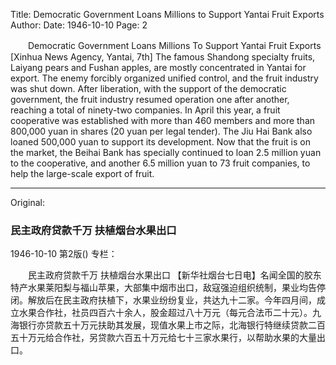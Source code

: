 Title: Democratic Government Loans Millions to Support Yantai Fruit Exports
Author:
Date: 1946-10-10
Page: 2

　　Democratic Government Loans Millions
    To Support Yantai Fruit Exports
    [Xinhua News Agency, Yantai, 7th] The famous Shandong specialty fruits, Laiyang pears and Fushan apples, are mostly concentrated in Yantai for export. The enemy forcibly organized unified control, and the fruit industry was shut down. After liberation, with the support of the democratic government, the fruit industry resumed operation one after another, reaching a total of ninety-two companies. In April this year, a fruit cooperative was established with more than 460 members and more than 800,000 yuan in shares (20 yuan per legal tender). The Jiu Hai Bank also loaned 500,000 yuan to support its development. Now that the fruit is on the market, the Beihai Bank has specially continued to loan 2.5 million yuan to the cooperative, and another 6.5 million yuan to 73 fruit companies, to help the large-scale export of fruit.



<hr /> 

Original: 


### 民主政府贷款千万  扶植烟台水果出口

1946-10-10
第2版()
专栏：

　　民主政府贷款千万
    扶植烟台水果出口
    【新华社烟台七日电】名闻全国的胶东特产水果莱阳梨与福山苹果，大部集中烟市出口，敌寇强迫组织统制，果业均告停闭。解放后在民主政府扶植下，水果业纷纷复业，共达九十二家。今年四月间，成立水果合作社，社员四百六十余人，股金超过八十万元（每元合法币二十元）。九海银行亦贷款五十万元扶助其发展，现值水果上市之际，北海银行特继续贷款二百五十万元给合作社，另贷款六百五十万元给七十三家水果行，以帮助水果的大量出口。
